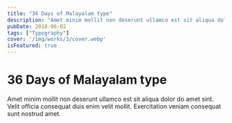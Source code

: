 ```yaml
---
title: "36 Days of Malayalam type"
description: "Amet minim mollit non deserunt ullamco est sit aliqua dolor do amet sint. Velit officia consequat duis enim velit mollit. Exercitation veniam consequat sunt nostrud amet."
pubDate: 2018-06-02
tags: ["Typography"]
cover: '/img/works/3/cover.webp'
isFeatured: true
---
```


# 36 Days of Malayalam type

Amet minim mollit non deserunt ullamco est sit aliqua dolor do amet sint. Velit officia consequat duis enim velit mollit. Exercitation veniam consequat sunt nostrud amet.
